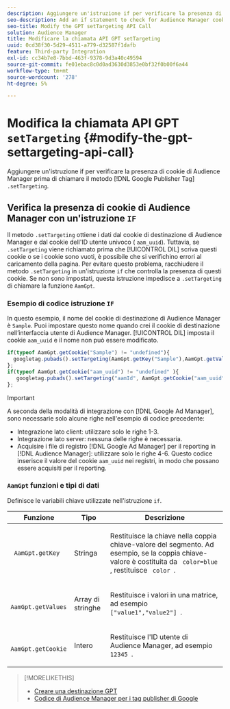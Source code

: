```yaml
---
description: Aggiungere un'istruzione if per verificare la presenza di cookie di Audience Manager prima di chiamare il metodo Google Publisher Tag .setTargeting.
seo-description: Add an if statement to check for Audience Manager cookies before calling the Google Publisher Tag .setTargeting method.
seo-title: Modify the GPT setTargeting API Call
solution: Audience Manager
title: Modificare la chiamata API GPT setTargeting
uuid: 0cd38f30-5d29-4511-a779-d32587f1dafb
feature: Third-party Integration
exl-id: cc34b7e8-7bbd-463f-9378-9d3a40c49594
source-git-commit: fe01ebac8c0d0ad3630d3853e0bf32f0b00f6a44
workflow-type: tm+mt
source-wordcount: '278'
ht-degree: 5%

---
```


# Modifica la chiamata API GPT `setTargeting` {#modify-the-gpt-settargeting-api-call}

Aggiungere un&#39;istruzione if per verificare la presenza di cookie di Audience Manager prima di chiamare il metodo [!DNL Google Publisher Tag] `.setTargeting`.

## Verifica la presenza di cookie di Audience Manager con un&#39;istruzione `IF`

Il metodo `.setTargeting` ottiene i dati dal cookie di destinazione di Audience Manager e dal cookie dell&#39;ID utente univoco ( `aam_uuid`). Tuttavia, se `.setTargeting` viene richiamato prima che [!UICONTROL DIL] scriva questi cookie o se i cookie sono vuoti, è possibile che si verifichino errori al caricamento della pagina. Per evitare questo problema, racchiudere il metodo `.setTargeting` in un&#39;istruzione `if` che controlla la presenza di questi cookie. Se non sono impostati, questa istruzione impedisce a `.setTargeting` di chiamare la funzione `AamGpt`.

### Esempio di codice istruzione `IF`

In questo esempio, il nome del cookie di destinazione di Audience Manager è `Sample`. Puoi impostare questo nome quando crei il cookie di destinazione nell’interfaccia utente di Audience Manager. [!UICONTROL DIL] imposta il cookie `aam_uuid` e il nome non può essere modificato.

```js
if(typeof AamGpt.getCookie("Sample") != "undefined"){ 
  googletag.pubads().setTargeting(AamGpt.getKey("Sample"),AamGpt.getValues("Sample")); 
}; 
if(typeof AamGpt.getCookie("aam_uuid") != "undefined" ){ 
   googletag.pubads().setTargeting("aamId", AamGpt.getCookie("aam_uuid")); 
};
```

>[!IMPORTANT]
>
>A seconda della modalità di integrazione con [!DNL Google Ad Manager], sono necessarie solo alcune righe nell&#39;esempio di codice precedente:
>
>* Integrazione lato client: utilizzare solo le righe 1-3.
>* Integrazione lato server: nessuna delle righe è necessaria.
>* Acquisire i file di registro [!DNL Google Ad Manager] per il reporting in [!DNL Audience Manager]: utilizzare solo le righe 4-6. Questo codice inserisce il valore del cookie `aam_uuid` nei registri, in modo che possano essere acquisiti per il reporting.

### `AamGpt` funzioni e tipi di dati

Definisce le variabili chiave utilizzate nell&#39;istruzione `if`.

<table id="table_881391C9BDDF4FACAFC37A47B14B31A1"> 
 <thead> 
  <tr> 
   <th colname="col1" class="entry"> Funzione </th> 
   <th colname="col2" class="entry"> Tipo </th> 
   <th colname="col3" class="entry"> Descrizione </th> 
  </tr> 
 </thead>
 <tbody> 
  <tr> 
   <td colname="col1"> <p> <code> AamGpt.getKey </code> </p> </td> 
   <td colname="col2"> <p>Stringa </p> </td> 
   <td colname="col3"> <p>Restituisce la chiave nella coppia chiave-valore del segmento. Ad esempio, se la coppia chiave-valore è costituita da <code> color=blue </code>, restituisce <code> color </code>. </p> </td> 
  </tr> 
  <tr> 
   <td colname="col1"> <p> <code> AamGpt.getValues </code> </p> </td> 
   <td colname="col2"> <p>Array di stringhe </p> </td> 
   <td colname="col3"> <p>Restituisce i valori in una matrice, ad esempio <code> ["value1","value2"] </code>. </p> </td> 
  </tr> 
  <tr> 
   <td colname="col1"> <p> <code> AamGpt.getCookie </code> </p> </td> 
   <td colname="col2"> <p>Intero </p> </td> 
   <td colname="col3"> <p>Restituisce l'ID utente di Audience Manager, ad esempio <code> 12345 </code>. </p> </td> 
  </tr>
 </tbody>
</table>

>[!MORELIKETHIS]
>
>* [Creare una destinazione GPT](../../integration/gpt-aam-destination/gpt-aam-create-destination.md)
>* [Codice di Audience Manager per i tag publisher di Google](../../integration/gpt-aam-destination/gpt-aam-aamgpt-code.md)
